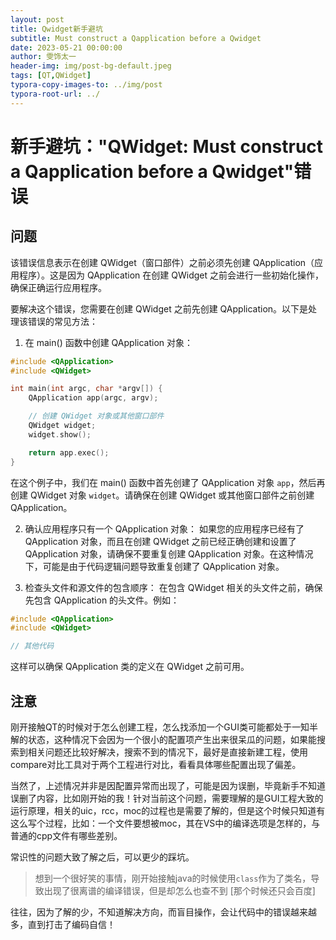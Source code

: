 ```yaml
---
layout: post
title: Qwidget新手避坑
subtitle: Must construct a Qapplication before a Qwidget
date: 2023-05-21 00:00:00
author: 雯饰太一
header-img: img/post-bg-default.jpeg
tags: [QT,QWidget]
typora-copy-images-to: ../img/post
typora-root-url: ../
---
```


# 新手避坑："QWidget: Must construct a Qapplication before a Qwidget"错误

## 问题

该错误信息表示在创建 QWidget（窗口部件）之前必须先创建 QApplication（应用程序）。这是因为 QApplication 在创建 QWidget 之前会进行一些初始化操作，确保正确运行应用程序。

要解决这个错误，您需要在创建 QWidget 之前先创建 QApplication。以下是处理该错误的常见方法：

1. 在 main() 函数中创建 QApplication 对象：
```cpp
#include <QApplication>
#include <QWidget>

int main(int argc, char *argv[]) {
    QApplication app(argc, argv);

    // 创建 QWidget 对象或其他窗口部件
    QWidget widget;
    widget.show();

    return app.exec();
}
```

在这个例子中，我们在 main() 函数中首先创建了 QApplication 对象 `app`，然后再创建 QWidget 对象 `widget`。请确保在创建 QWidget 或其他窗口部件之前创建 QApplication。

2. 确认应用程序只有一个 QApplication 对象：
如果您的应用程序已经有了 QApplication 对象，而且在创建 QWidget 之前已经正确创建和设置了 QApplication 对象，请确保不要重复创建 QApplication 对象。在这种情况下，可能是由于代码逻辑问题导致重复创建了 QApplication 对象。

3. 检查头文件和源文件的包含顺序：
在包含 QWidget 相关的头文件之前，确保先包含 QApplication 的头文件。例如：
```cpp
#include <QApplication>
#include <QWidget>

// 其他代码
```

这样可以确保 QApplication 类的定义在 QWidget 之前可用。

## 注意

刚开接触QT的时候对于怎么创建工程，怎么找添加一个GUI类可能都处于一知半解的状态，这种情况下会因为一个很小的配置项产生出来很呆瓜的问题，如果能搜索到相关问题还比较好解决，搜索不到的情况下，最好是直接新建工程，使用compare对比工具对于两个工程进行对比，看看具体哪些配置出现了偏差。

当然了，上述情况并非是因配置异常而出现了，可能是因为误删，毕竟新手不知道误删了内容，比如刚开始的我！针对当前这个问题，需要理解的是GUI工程大致的运行原理，相关的uic，rcc，moc的过程也是需要了解的，但是这个时候只知道有这么写个过程，比如：一个文件要想被moc，其在VS中的编译选项是怎样的，与普通的cpp文件有哪些差别。

常识性的问题大致了解之后，可以更少的踩坑。

> 想到一个很好笑的事情，刚开始接触java的时候使用`class`作为了类名，导致出现了很离谱的编译错误，但是却怎么也查不到 [那个时候还只会百度]

往往，因为了解的少，不知道解决方向，而盲目操作，会让代码中的错误越来越多，直到打击了编码自信！